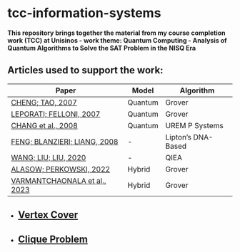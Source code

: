 # tcc-information-systems
**This repository brings together the material from my course completion work (TCC) at Unisinos - work theme: Quantum Computing - Analysis of Quantum Algorithms to Solve the SAT Problem in the NISQ Era**

## Articles used to support the work:

|                          Paper                   |                  Model               |          Algorithm            |
|--------------------------------------------------|--------------------------------------|-------------------------------|
| [CHENG; TAO, 2007](./papers/QuantumCooperativeSearchAlgorithmFor3SAT.pdf)               |      Quantum | Grover         |
| [LEPORATI; FELLONI, 2007](./papers/ThreeQuantumAlgorithmsToSolve3SAT.pdf)               |      Quantum | Grover         |
| [CHANG et al., 2008](./papers/QuantumCooperativeSearchAlgorithmFor3SAT.pdf)             |      Quantum | UREM P Systems |
| [FENG; BLANZIERI; LIANG, 2008](./papers/ImprovedQuantumInspireEvolutionaryAlgorithmAndItsApplicationTo3SATProblems.pdf) | - | Lipton’s DNA-Based |
| [WANG; LIU; LIU, 2020](./papers/AGenericVariableInputsQuantumAlgorithmFor3SATProblem.pdf) | - | QIEA |
| [ALASOW; PERKOWSKI, 2022](./papers/QuantumAlgorithmForMaximumSatisfiability.pdf) | Hybrid | Grover |
| [VARMANTCHAONALA et al., 2023](./papers/QuantumHybridAlgorithmForSolvingSATProblem.pdf) | Hybrid | Grover |



* ## [Vertex Cover](https://www.google.com.br/books/edition/The_Vertex_Cover_Algorithm/66KfDwAAQBAJ?hl=pt-BR&gbpv=1&dq=vertex+cover&printsec=frontcover/)

* ## [Clique Problem](https://cs.stanford.edu/people/eroberts/courses/soco/projects/2003-04/dna-computing/clique.htm)



